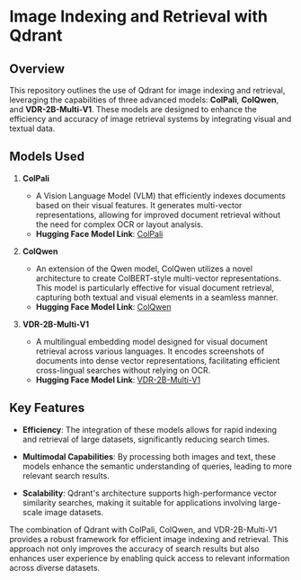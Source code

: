 # Image Indexing and Retrieval with Qdrant

## Overview

This repository outlines the use of Qdrant for image indexing and retrieval, leveraging the capabilities of three advanced models: **ColPali**, **ColQwen**, and **VDR-2B-Multi-V1**. These models are designed to enhance the efficiency and accuracy of image retrieval systems by integrating visual and textual data.

## Models Used

1. **ColPali**
   - A Vision Language Model (VLM) that efficiently indexes documents based on their visual features. It generates multi-vector representations, allowing for improved document retrieval without the need for complex OCR or layout analysis.
   - **Hugging Face Model Link**: [ColPali](https://huggingface.co/vidore/colpali)

2. **ColQwen**
   - An extension of the Qwen model, ColQwen utilizes a novel architecture to create ColBERT-style multi-vector representations. This model is particularly effective for visual document retrieval, capturing both textual and visual elements in a seamless manner.
   - **Hugging Face Model Link**: [ColQwen](https://huggingface.co/vidore/colqwen2-v0.1)

3. **VDR-2B-Multi-V1**
   - A multilingual embedding model designed for visual document retrieval across various languages. It encodes screenshots of documents into dense vector representations, facilitating efficient cross-lingual searches without relying on OCR.
   - **Hugging Face Model Link**: [VDR-2B-Multi-V1](https://huggingface.co/llamaindex/vdr-2b-multi-v1)

## Key Features

- **Efficiency**: The integration of these models allows for rapid indexing and retrieval of large datasets, significantly reducing search times.
  
- **Multimodal Capabilities**: By processing both images and text, these models enhance the semantic understanding of queries, leading to more relevant search results.

- **Scalability**: Qdrant's architecture supports high-performance vector similarity searches, making it suitable for applications involving large-scale image datasets.

The combination of Qdrant with ColPali, ColQwen, and VDR-2B-Multi-V1 provides a robust framework for efficient image indexing and retrieval. This approach not only improves the accuracy of search results but also enhances user experience by enabling quick access to relevant information across diverse datasets.
